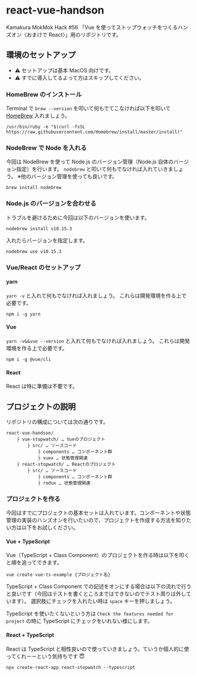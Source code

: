 # react-vue-handson

Kamakura MokMok Hack #56 「Vue を使ってストップウォッチをつくるハンズオン〈おまけで React〉」用のリポジトリです。

## 環境のセットアップ

- ⚠️ セットアップは基本 MacOS 向けです。
- ⚠️ すでに導入してるよって方はスキップしてください。

### HomeBrew のインストール

Terminal で `brew --version` を叩いて何もでてこなければ以下を叩いて [HomeBrew](https://brew.sh/index_ja) 入れましょう。

```
/usr/bin/ruby -e "$(curl -fsSL https://raw.githubusercontent.com/Homebrew/install/master/install)"
```

### NodeBrew で Node を入れる

今回は NodeBrew を使って Node.js のバージョン管理（Node.js 自体のバージョン指定）を行います。
`nodebrew` と叩いて何もでなければ入れていきましょう。
※他のバージョン管理を使っても良いです。

```
brew install nodebrew
```

### Node.js のバージョンを合わせる

トラブルを避けるために今回は以下のバージョンを使います。

```
nodebrew install v10.15.3
```

入れたらバージョンを指定します。

```
nodebrew use v10.15.3
```

### Vue/React のセットアップ

#### yarn

`yarn -v` と入れて何もでなければ入れましょう。
これらは開発環境を作る上で必要です。

```
npm i -g yarn
```

#### Vue

`yarn -v&&vue --version` と入れて何もでなければ入れましょう。
これらは開発環境を作る上で必要です。

```
npm i -g @vue/cli
```

#### React

React は特に準備は不要です。

## プロジェクトの説明

リポジトリの構成については次の通りです。

```
react-vue-handson/
    ├ vue-stopwatch/ … Vueのプロジェクト
        ├ src/ … ソースコード
            ├ components … コンポーネント群
            ├ vuex … 状態管理関連
    ├ react-stopwatch/ … Reactのプロジェクト
        ├ src/ … ソースコード
            ├ components … コンポーネント群
            ├ redux … 状態管理関連
```

### プロジェクトを作る

今回はすでにプロジェクトの基本セットは入れています。コンポーネントや状態管理の実装のハンズオンを行いたいので、プロジェクトを作成する方法を知りたい方は以下をお試しください。

#### Vue + TypeScript

Vue（TypeScript + Class Component）のプロジェクトを作る時は以下を叩くと順を追ってできます。

```
vue create vue-ts-example {プロジェクト名}
```

TypeScript + Class Component での記述をオンにする場合は以下の流れで行うと良いです（今回はテストを書くところまではできないのでテスト周りは外しています）。
選択肢にチェックを入れたい時は `space` キーを押しましょう。

TypeScript を使いたくないという方は `Check the features needed for project` の時に TypeScript にチェックをいれない様にします。

#### React + TypeScript

React は TypeScript と相性良いので使っていきましょう。ていうか個人的に使ってくれーーという気持ちです 😇

```
npx create-react-app react-stopwatch --typescript
```
